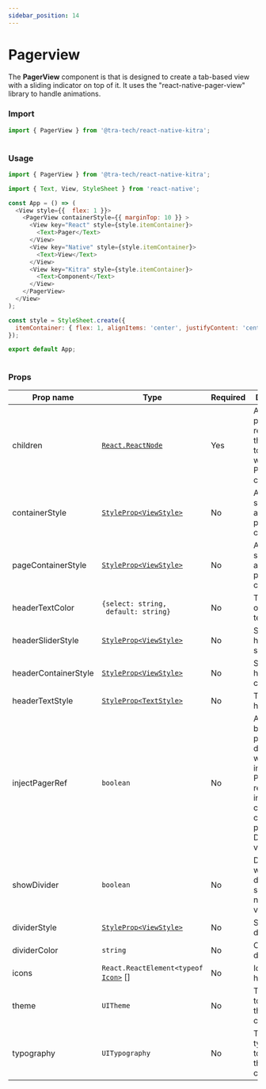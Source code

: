 ```yaml
---
sidebar_position: 14
---
```


# Pagerview

 The **PagerView** component is that is designed to create a tab-based view with a sliding indicator on top of it.  It uses the "react-native-pager-view" library to handle animations.



### Import

```js
import { PagerView } from '@tra-tech/react-native-kitra';
 
```
### Usage

```js
import { PagerView } from '@tra-tech/react-native-kitra';

import { Text, View, StyleSheet } from 'react-native';

const App = () => (
  <View style={{  flex: 1 }}>
    <PagerView containerStyle={{ marginTop: 10 }} >
      <View key="React" style={style.itemContainer}>
        <Text>Pager</Text>
      </View>
      <View key="Native" style={style.itemContainer}>
        <Text>View</Text>
      </View>
      <View key="Kitra" style={style.itemContainer}>
        <Text>Component</Text>
      </View>
    </PagerView>
  </View>
);

const style = StyleSheet.create({
  itemContainer: { flex: 1, alignItems: 'center', justifyContent: 'center' },
});

export default App;
 
```
### Props

| Prop name      | Type                                                                      | Required | Description                                        |
|----------------|---------------------------------------------------------------------------|----------|----------------------------------------------------|
| children          | [``React.ReactNode``](https://reactnative.dev/docs/react-node)         | Yes       |A required prop that represents the content to display within the PagerView component.|
| containerStyle | [``StyleProp<ViewStyle>``](https://reactnative.dev/docs/view-style-props) | No       | Additional styles to apply to the pager view container. |
| pageContainerStyle          | [``StyleProp<ViewStyle>``](https://reactnative.dev/docs/view-style-props)                   | No       | Additional styles to apply to the page container.      |
| headerTextColor          | ``{select: string,``<br/>`` default: string}``                   | No       | Text colors of header text.      |
| headerSliderStyle          | [``StyleProp<ViewStyle>``](https://reactnative.dev/docs/view-style-props)                      | No       | Style of header slider.      |
| headerContainerStyle          | [``StyleProp<ViewStyle>``](https://reactnative.dev/docs/view-style-props)                      | No       | Style of header slider container.      |
| headerTextStyle          | [``StyleProp<TextStyle>``](https://reactnative.dev/docs/text-style-props)                     | No        | Text style of header text. |
| injectPagerRef          | ``boolean``                 | No  | An optional boolean prop that determines whether to inject the PagerView reference into each child component's props. Default value: ``false``|
| showDivider          | ``boolean``                 | No  |   Determines whether the divider is shown or not. Default value:``true`` |
| dividerStyle          | [``StyleProp<ViewStyle>``](https://reactnative.dev/docs/view-style-props)                 | No  |   Style of divider  |
| dividerColor          | ``string``                 | No  |   Color of divider |
| icons     | ``React.ReactElement<typeof ``    [``Icon>``](http://localhost:3000/docs/components/icon) []                           | No       | Icon list for header texts.       |
| theme          | ``UITheme ``                                                              | No       | The theme to use for the component.                |
| typography     | ``UITypography``                                                          | No       | The typography to use for the component.        |



 